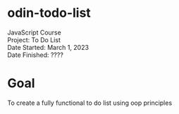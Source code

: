 # odin-todo-list
JavaScript Course \
Project: To Do List \
Date Started: March 1, 2023 \
Date Finished: ????

# Goal
To create a fully functional to do list using oop principles


